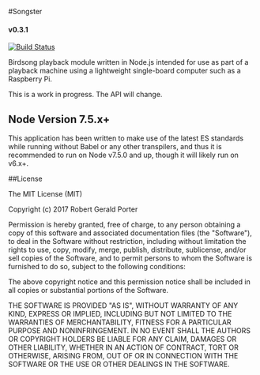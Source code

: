 #Songster
#### v0.3.1
[![Build Status](https://travis-ci.org/rgeraldporter/songster.svg?branch=master)](https://travis-ci.org/rgeraldporter/songster)

Birdsong playback module written in Node.js intended for use as part of a playback machine using a lightweight single-board computer such as a Raspberry Pi.

This is a work in progress. The API will change.

## Node Version 7.5.x+

This application has been written to make use of the latest ES standards while running without Babel or any other transpilers, and thus it is recommended to run on Node v7.5.0 and up, though it will likely run on v6.x+.

##License

The MIT License (MIT)

Copyright (c) 2017 Robert Gerald Porter

Permission is hereby granted, free of charge, to any person obtaining a copy
of this software and associated documentation files (the "Software"), to deal
in the Software without restriction, including without limitation the rights
to use, copy, modify, merge, publish, distribute, sublicense, and/or sell
copies of the Software, and to permit persons to whom the Software is
furnished to do so, subject to the following conditions:

The above copyright notice and this permission notice shall be included in
all copies or substantial portions of the Software.

THE SOFTWARE IS PROVIDED "AS IS", WITHOUT WARRANTY OF ANY KIND, EXPRESS OR
IMPLIED, INCLUDING BUT NOT LIMITED TO THE WARRANTIES OF MERCHANTABILITY,
FITNESS FOR A PARTICULAR PURPOSE AND NONINFRINGEMENT. IN NO EVENT SHALL THE
AUTHORS OR COPYRIGHT HOLDERS BE LIABLE FOR ANY CLAIM, DAMAGES OR OTHER
LIABILITY, WHETHER IN AN ACTION OF CONTRACT, TORT OR OTHERWISE, ARISING FROM,
OUT OF OR IN CONNECTION WITH THE SOFTWARE OR THE USE OR OTHER DEALINGS IN
THE SOFTWARE.